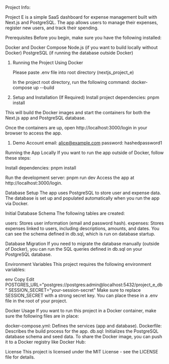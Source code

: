 Project Info:

Project E is a simple SaaS dashboard for expense management built with Next.js and PostgreSQL. The app allows users to manage their expenses, register new users, and track their spending.

Prerequisites
Before you begin, make sure you have the following installed:

Docker and Docker Compose
Node.js (if you want to build locally without Docker)
PostgreSQL (if running the database outside Docker)

1. Running the Project
   Using Docker

   Please paste .env file into root directory (nextjs_project_e)

   In the project root directory, run the following command:
   docker-compose up --build

2. Setup and Installation (If Required)
   Install project dependencies:
   pnpm install

This will build the Docker images and start the containers for both the Next.js app and PostgreSQL database.

Once the containers are up, open http://localhost:3000/login in your browser to access the app.

1. Demo Account
   email: alice@example.com
   password: hashedpassword1

Running the App Locally
If you want to run the app outside of Docker, follow these steps:

Install dependencies:
pnpm install

Run the development server:
pnpm run dev
Access the app at http://localhost:3000/login.

Database Setup
The app uses PostgreSQL to store user and expense data. The database is set up and populated automatically when you run the app via Docker.

Initial Database Schema
The following tables are created:

users: Stores user information (email and password hash).
expenses: Stores expenses linked to users, including descriptions, amounts, and dates.
You can see the schema defined in db.sql, which is run on database startup.

Database Migration
If you need to migrate the database manually (outside of Docker), you can run the SQL queries defined in db.sql on your PostgreSQL database.

Environment Variables
This project requires the following environment variables:

env
Copy
Edit
POSTGRES_URL="postgres://postgres:admin@localhost:5432/project_e_db"
SESSION_SECRET="your-session-secret"
Make sure to replace SESSION_SECRET with a strong secret key. You can place these in a .env file in the root of your project.

Docker Usage
If you want to run this project in a Docker container, make sure the following files are in place:

docker-compose.yml: Defines the services (app and database).
Dockerfile: Describes the build process for the app.
db.sql: Initializes the PostgreSQL database schema and seed data.
To share the Docker image, you can push it to a Docker registry like Docker Hub:

License
This project is licensed under the MIT License - see the LICENSE file for details.
